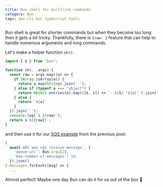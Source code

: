 ```yaml
---
title: Bun shell for multiline commands
category: Bun
tags: aws-cli bun typescript tools
---
```


Bun shell is great for shorter commands but when they become too long then it gets a bit tricky. 
Thankfully, there is `{raw: }` feature that can help to handle numerous arguments and long commands. 

Let's make a helper function `sh()`:

```typescript
import { $ } from "bun";

function sh(...args) {
  const raw = args.map((a) => {
    if (Array.isArray(a)) {
      return a.map(String).join(' ');
    } else if (typeof a === "object") {
      return Object.entries(a).map(([k, v]) => `--${k} "${v}"`).join(' ');
    } else {
      return `${a}`
    }
  }).join(' ');
  console.log(`$ ${raw}`);
  return $`${{raw}}`;
}
```

and then use it for our [SQS example](/aws-cli-bun) from the previous post: 

```typescript
(
  await sh(`aws sqs receive-message`, {
    'queue-url': Bun.argv[2],
    'max-number-of-messages': 10,
  }).json()
).Messages.forEach((msg) => {
  ...
```

Almost perfect! Maybe one day Bun can do it for us out of the box 🤞
